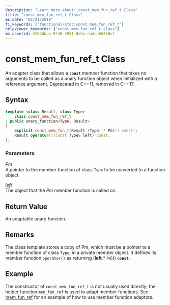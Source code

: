 ```yaml
---
description: "Learn more about: const_mem_fun_ref_t Class"
title: "const_mem_fun_ref_t Class"
ms.date: "02/21/2019"
f1_keywords: ["functional/std::const_mem_fun_ref_t"]
helpviewer_keywords: ["const_mem_fun_ref_t class"]
ms.assetid: 316ddbaa-9f46-4931-8eba-ea4ca66360ef
---
```

# const_mem_fun_ref_t Class

An adapter class that allows a **`const`** member function that takes no arguments to be called as a unary function object when initialized with a reference argument. Deprecated in C++11, removed in C++17.

## Syntax

```cpp
template <class Result, class Type>
    class const_mem_fun_ref_t
: public unary_function<Type, Result>
{
    explicit const_mem_fun_t(Result (Type::* Pm)() const);
    Result operator()(const Type& left) const;
};
```

### Parameters

*Pm*\
A pointer to the member function of class `Type` to be converted to a function object.

*left*\
The object that the *Pm* member function is called on.

## Return Value

An adaptable unary function.

## Remarks

The class template stores a copy of *Pm*, which must be a pointer to a member function of class `Type`, in a private member object. It defines its member function `operator()` as returning (**left**.\* `Pm`)() **`const`**.

## Example

The constructor of `const_mem_fun_ref_t` is not usually used directly; the helper function `mem_fun_ref` is used to adapt member functions. See [mem_fun_ref](../standard-library/functional-functions.md#mem_fun_ref) for an example of how to use member function adaptors.
